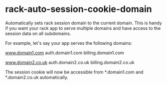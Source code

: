 rack-auto-session-cookie-domain
===============================

Automatically sets rack session domain to the current domain. This is handy if you want your rack app to serve multiple domains and have access to the session data on all subdomains.

For example, let's say your app serves the following domains:

www.domain1.com
auth.domain1.com
billing.domain1.com

www.domain2.co.uk
auth.domain2.co.uk
billing.domain2.co.uk

The session cookie will now be accessible from *.domain1.com and *.domain2.co.uk automatically.
